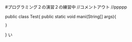 #プログラミング２の演習２の練習中
//コメントアウト
//ppppp


public class Test{
    public static void mani(String[] args){



    }
}
い